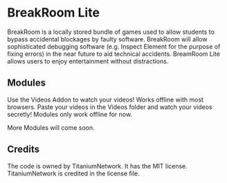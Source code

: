 # BreakRoom Lite

BreakRoom is a locally stored bundle of games used to allow students to bypass accidental blockages by faulty software. BreakRoom will allow sophisticated debugging software (e.g. Inspect Element for the purpose of fixing errors) in the near future to aid technical accidents. BreamRoom Lite allows users to enjoy entertainment without distractions.

## Modules
Use the Videos Addon to watch your videos! Works offline with most browsers. Paste your videos in the Videos folder and watch your videos secretly!
Modules only work offline for now.


More Modules will come soon.


## Credits
The code is owned by TitaniumNetwork. It has the MIT license. TitaniumNetwork is credited in the license file.
